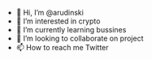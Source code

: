 - 👋 Hi, I’m @arudinski
- 👀 I’m interested in crypto
- 🌱 I’m currently learning bussines
- 💞️ I’m looking to collaborate on project
- 📫 How to reach me Twitter

<!---
arudinski/arudinski is a ✨ special ✨ repository because its `README.md` (this file) appears on your GitHub profile.
You can click the Preview link to take a look at your changes.
--->
